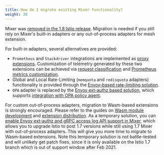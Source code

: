 ```yaml
---
title: How do I migrate existing Mixer functionality?
weight: 30
---
```


Mixer was [removed in the 1.8 Istio release](/news/releases/1.8.x/announcing-1.8/#deprecations).
Migration is needed if you still rely on Mixer's built-in adapters or any out-of-process adapters for mesh extension.

For built-in adapters, several alternatives are provided:

* `Prometheus` and `Stackdriver` integrations are implemented as [proxy extensions](/docs/reference/config/proxy_extensions/).
    Customization of telemetry generated by these two extensions can be achieved via [request classification](/docs/tasks/observability/metrics/classify-metrics/) and [Prometheus metrics customization](/docs/tasks/observability/metrics/customize-metrics/).
* Global and Local Rate-Limiting (`memquota` and `redisquota` adapters) functionality is provided through the [Envoy-based rate-limiting solution](/docs/tasks/policy-enforcement/rate-limit/).
* `OPA` adapter is replaced by the [Envoy ext-authz based solution](/docs/tasks/security/authorization/authz-custom/), which supports [integration with OPA policy agent](https://www.openpolicyagent.org/docs/latest/envoy-introduction/).

For custom out-of-process adapters, migration to Wasm-based extensions is strongly encouraged. Please refer to the guides on [Wasm module development](https://github.com/istio-ecosystem/wasm-extensions/blob/master/doc/write-a-wasm-extension-with-cpp.md) and [extension distribution](/docs/ops/configuration/extensibility/wasm-module-distribution/). As a temporary solution, you can [enable Envoy ext-authz and gRPC access log API support in Mixer](https://github.com/istio/istio/wiki/Enabling-Envoy-Authorization-Service-and-gRPC-Access-Log-Service-With-Mixer), which allows you to upgrade Istio to post 1.7 versions while still using 1.7 Mixer with out-of-process adapters. This will give you more time to migrate to Wasm-based extensions. Note this temporary solution is not battle-tested and will unlikely get patch fixes, since it is only available on the Istio 1.7 branch which is out of support window after Feb 2021.
